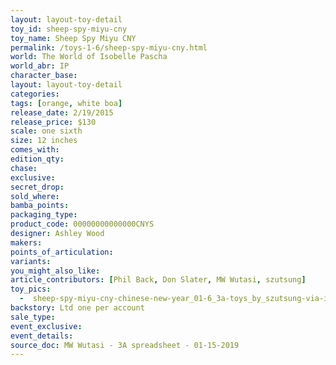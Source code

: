 ```yaml
---
layout: layout-toy-detail 
toy_id: sheep-spy-miyu-cny
toy_name: Sheep Spy Miyu CNY
permalink: /toys-1-6/sheep-spy-miyu-cny.html
world: The World of Isobelle Pascha
world_abr: IP
character_base: 
layout: layout-toy-detail
categories: 
tags: [orange, white boa]
release_date: 2/19/2015
release_price: $130 
scale: one sixth
size: 12 inches
comes_with: 
edition_qty: 
chase: 
exclusive: 
secret_drop: 
sold_where: 
bamba_points: 
packaging_type: 
product_code: 00000000000000CNYS
designer: Ashley Wood
makers: 
points_of_articulation: 
variants: 
you_might_also_like: 
article_contributors: [Phil Back, Don Slater, MW Wutasi, szutsung]
toy_pics: 
  -  sheep-spy-miyu-cny-chinese-new-year_01-6_3a-toys_by_szutsung-via-instagram.jpg
backstory: Ltd one per account
sale_type: 
event_exclusive: 
event_details: 
source_doc: MW Wutasi - 3A spreadsheet - 01-15-2019
---
```


